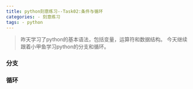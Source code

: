 ```yaml
---
title: python刻意练习--Task02:条件与循环
categories: - 刻意练习
tags: - python
---
```

> 昨天学习了python的基本语法，包括变量，运算符和数据结构。
今天继续跟着小甲鱼学习python的分支和循环。

### 分支

### 循环